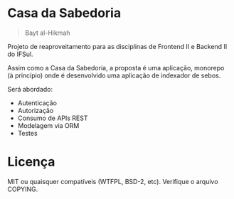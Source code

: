 # Casa da Sabedoria

> Bayt al-Hikmah

Projeto de reaproveitamento para as disciplinas de Frontend II e Backend II do
IFSul.

Assim como a Casa da Sabedoria, a proposta é uma aplicação, monorepo (à
princípio) onde é desenvolvido uma aplicação de indexador de sebos.

Será abordado:

- Autenticação
- Autorização
- Consumo de APIs REST
- Modelagem via ORM
- Testes

# Licença

MIT ou quaisquer compatíveis (WTFPL, BSD-2, etc). Verifique o arquivo COPYING.
